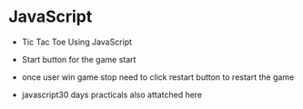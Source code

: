 # JavaScript
- Tic Tac Toe Using JavaScript 
- Start button for the game start
- once user win game stop need to click restart button to restart the game


- javascript30 days practicals also attatched here 
